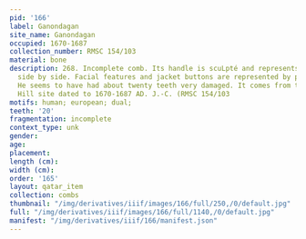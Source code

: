 ```yaml
---
pid: '166'
label: Ganondagan
site_name: Ganondagan
occupied: 1670-1687
collection_number: RMSC 154/103
material: bone
description: 268. Incomplete comb. Its handle is scuLpté and represents two Europeans
  side by side. Facial features and jacket buttons are represented by punctuations.
  He seems to have had about twenty teeth very damaged. It comes from the Seneca Boughton
  Hill site dated to 1670-1687 AD. J.-C. (RMSC 154/103
motifs: human; european; dual;
teeth: '20'
fragmentation: incomplete
context_type: unk
gender:
age:
placement:
length (cm):
width (cm):
order: '165'
layout: qatar_item
collection: combs
thumbnail: "/img/derivatives/iiif/images/166/full/250,/0/default.jpg"
full: "/img/derivatives/iiif/images/166/full/1140,/0/default.jpg"
manifest: "/img/derivatives/iiif/166/manifest.json"
---
```


